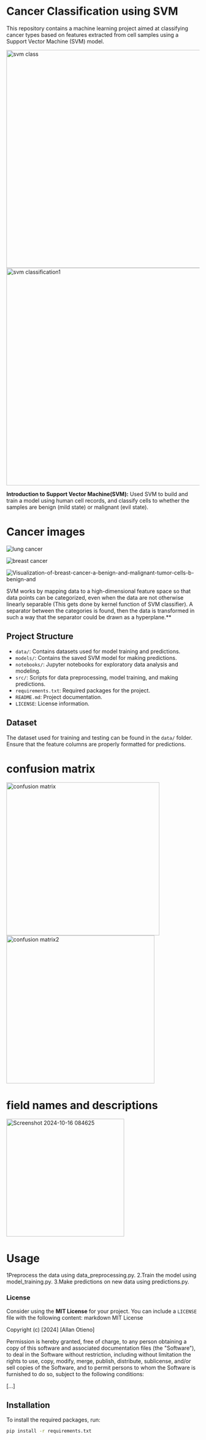 # Cancer Classification using SVM
This repository contains a machine learning project aimed at classifying cancer types based on features extracted from cell samples using a Support Vector Machine (SVM) model.

<img width="568" alt="svm class " src="https://github.com/user-attachments/assets/4d32cffb-e3d4-4b8f-bf7c-cf86de88342a">

<img width="567" alt="svm classification1" src="https://github.com/user-attachments/assets/609a9b9c-3214-4752-9795-d292b6df8ce4">

**Introduction to Support Vector Machine(SVM):** Used SVM to build and train a model using human cell records, and classify cells to whether the samples are benign (mild state) or malignant (evil state).

# Cancer images
![lung cancer](https://github.com/user-attachments/assets/a74111ba-294b-487c-87d0-b2bcd8f02788)

![breast cancer](https://github.com/user-attachments/assets/ca400554-7b01-4f9d-8d42-1434bcc1acce)

![Visualization-of-breast-cancer-a-benign-and-malignant-tumor-cells-b-benign-and](https://github.com/user-attachments/assets/42fe1671-8ca9-4594-94f5-77779ad3c830)

SVM works by mapping data to a high-dimensional feature space so that data points can be categorized, even when the data are not otherwise linearly separable (This gets done by kernel function of SVM classifier). A separator between the categories is found, then the data is transformed in such a way that the separator could be drawn as a hyperplane.**


## Project Structure

- `data/`: Contains datasets used for model training and predictions.
- `models/`: Contains the saved SVM model for making predictions.
- `notebooks/`: Jupyter notebooks for exploratory data analysis and modeling.
- `src/`: Scripts for data preprocessing, model training, and making predictions.
- `requirements.txt`: Required packages for the project.
- `README.md`: Project documentation.
- `LICENSE`: License information.

## Dataset

The dataset used for training and testing can be found in the `data/` folder. Ensure that the feature columns are properly formatted for predictions.

# confusion matrix
<img width="399" alt="confusion matrix" src="https://github.com/user-attachments/assets/8c37eb81-4153-40ed-9551-c623c84b074f">

<img width="386" alt="confusion matrix2" src="https://github.com/user-attachments/assets/189561a1-c94b-488f-b428-616d7194f945">

# field names and descriptions

<img width="307" alt="Screenshot 2024-10-16 084625" src="https://github.com/user-attachments/assets/ce4beb6c-56ca-484d-8dee-1a68a4603366">

# Usage
1Preprocess the data using data_preprocessing.py.
2.Train the model using model_training.py.
3.Make predictions on new data using predictions.py.

### License
Consider using the **MIT License** for your project. You can include a `LICENSE` file with the following content:
  markdown
MIT License

Copyright (c) [2024] [Allan Otieno]

Permission is hereby granted, free of charge, to any person obtaining a copy of this software and associated documentation files (the "Software"), to deal in the Software without restriction, including without limitation the rights to use, copy, modify, merge, publish, distribute, sublicense, and/or sell copies of the Software, and to permit persons to whom the Software is furnished to do so, subject to the following conditions:

[...]

## Installation

To install the required packages, run:
```bash
pip install -r requirements.txt
